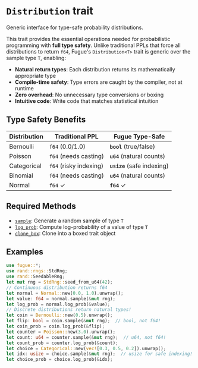 # `Distribution` trait

Generic interface for type-safe probability distributions.

This trait provides the essential operations needed for probabilistic programming with **full type safety**. Unlike traditional PPLs that force all distributions to return `f64`, Fugue's `Distribution<T>` trait is generic over the sample type `T`, enabling:

- **Natural return types**: Each distribution returns its mathematically appropriate type
- **Compile-time safety**: Type errors are caught by the compiler, not at runtime
- **Zero overhead**: No unnecessary type conversions or boxing
- **Intuitive code**: Write code that matches statistical intuition

## Type Safety Benefits

| Distribution | Traditional PPL        | Fugue Type-Safe             |
| ------------ | ---------------------- | --------------------------- |
| Bernoulli    | `f64` (0.0/1.0)        | **`bool`** (true/false)     |
| Poisson      | `f64` (needs casting)  | **`u64`** (natural counts)  |
| Categorical  | `f64` (risky indexing) | **`usize`** (safe indexing) |
| Binomial     | `f64` (needs casting)  | **`u64`** (natural counts)  |
| Normal       | `f64` ✓                | **`f64`** ✓                 |

## Required Methods

- [`sample`](Self::sample): Generate a random sample of type `T`
- [`log_prob`](Self::log_prob): Compute log-probability of a value of type `T`
- [`clone_box`](Self::clone_box): Clone into a boxed trait object

## Examples

```rust
use fugue::*;
use rand::rngs::StdRng;
use rand::SeedableRng;
let mut rng = StdRng::seed_from_u64(42);
// Continuous distribution returns f64
let normal = Normal::new(0.0, 1.0).unwrap();
let value: f64 = normal.sample(&mut rng);
let log_prob = normal.log_prob(&value);
// Discrete distributions return natural types!
let coin = Bernoulli::new(0.5).unwrap();
let flip: bool = coin.sample(&mut rng);  // bool, not f64!
let coin_prob = coin.log_prob(&flip);
let counter = Poisson::new(3.0).unwrap();
let count: u64 = counter.sample(&mut rng);  // u64, not f64!
let count_prob = counter.log_prob(&count);
let choice = Categorical::new(vec![0.3, 0.5, 0.2]).unwrap();
let idx: usize = choice.sample(&mut rng);  // usize for safe indexing!
let choice_prob = choice.log_prob(&idx);
```
